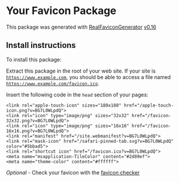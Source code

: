 # Your Favicon Package

This package was generated with [RealFaviconGenerator](https://realfavicongenerator.net/) [v0.16](https://realfavicongenerator.net/change_log#v0.16)

## Install instructions

To install this package:

Extract this package in the root of your web site. If your site is <code>https://www.example.com</code>, you should be able to access a file named <code>https://www.example.com/favicon.ico</code>.

Insert the following code in the `head` section of your pages:

    <link rel="apple-touch-icon" sizes="180x180" href="/apple-touch-icon.png?v=BG7L0WLpdQ">
    <link rel="icon" type="image/png" sizes="32x32" href="/favicon-32x32.png?v=BG7L0WLpdQ">
    <link rel="icon" type="image/png" sizes="16x16" href="/favicon-16x16.png?v=BG7L0WLpdQ">
    <link rel="manifest" href="/site.webmanifest?v=BG7L0WLpdQ">
    <link rel="mask-icon" href="/safari-pinned-tab.svg?v=BG7L0WLpdQ" color="#5bbad5">
    <link rel="shortcut icon" href="/favicon.ico?v=BG7L0WLpdQ">
    <meta name="msapplication-TileColor" content="#2d89ef">
    <meta name="theme-color" content="#ffffff">

_Optional_ - Check your favicon with the [favicon checker](https://realfavicongenerator.net/favicon_checker)

